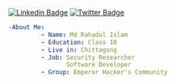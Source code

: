 [![Linkedin Badge](https://img.shields.io/badge/-rahad-infosec-blue?style=social&logo=Linkedin&logoColor=blue&link=https://www.linkedin.com/in/rahad-infosec/)](https://www.linkedin.com/in/rahad-infosec/) [![Twitter Badge](http://img.shields.io/badge/-@rahadinfosec-1ca0f1?style=social&logo=twitter&logoColor=blue&link=https://twitter.com/rahadinfosec)](https://twitter.com/rahadinfosec)

```yaml
-About Me:
         - Name: Md Rahadul Islam
         - Education: Class 10
         - Live in: Chittagong
         - Job: Security Researcher
                Software Developer
         - Group: Emperor Hacker's Community

```
